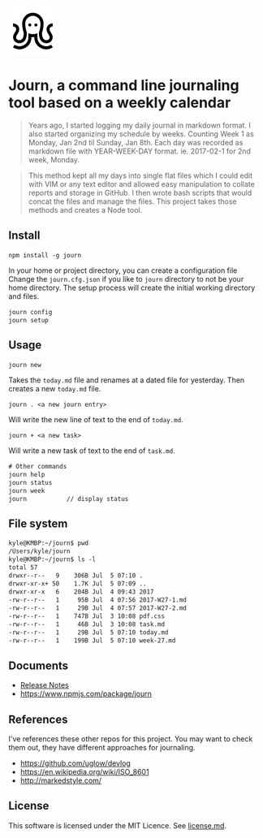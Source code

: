 <img src="assets/icons8-Octopus-96.png" title="Octopus" width="96" height="96">

# Journ, a command line journaling tool based on a weekly calendar

> Years ago, I started logging my daily journal in markdown format. I also started
organizing my schedule by weeks. Counting Week 1 as Monday, Jan 2nd til Sunday,
Jan 8th. Each day was recorded as markdown file with YEAR-WEEK-DAY format.
ie. 2017-02-1 for 2nd week, Monday.

> This method kept all my days into single flat files which I could edit with VIM
or any text editor and allowed easy manipulation to collate reports and storage
in GitHub. I then wrote bash scripts that would concat the files and manage the
files. This project takes those methods and creates a Node tool.

## Install
```
npm install -g journ
```

In your home or project directory, you can create a configuration file
Change the `journ.cfg.json` if you like to `journ` directory to not be your home directory.
The setup process will create the initial working directory and files.

```
journ config
journ setup
```

## Usage
```
journ new
```

Takes the `today.md` file and renames at a dated file for yesterday. Then
creates a new  `today.md` file.

```
journ . <a new journ entry>
```
Will write the new line of text to the end of `today.md`.

```
journ + <a new task>
```
Will write a new task of text to the end of `task.md`.

```
# Other commands
journ help
journ status
journ week
journ           // display status
```

## File system
```
kyle@KMBP:~/journ$ pwd
/Users/kyle/journ
kyle@KMBP:~/journ$ ls -l
total 57
drwxr--r--   9    306B Jul  5 07:10 .
drwxr-xr-x+ 50    1.7K Jul  5 07:09 ..
drwxr-xr-x   6    204B Jul  4 09:43 2017
-rw-r--r--   1     95B Jul  4 07:56 2017-W27-1.md 
-rw-r--r--   1     29B Jul  4 07:57 2017-W27-2.md
-rw-r--r--   1    747B Jul  3 10:08 pdf.css
-rw-r--r--   1     46B Jul  3 10:08 task.md
-rw-r--r--   1     29B Jul  5 07:10 today.md
-rw-r--r--   1    199B Jul  5 07:10 week-27.md
```

## Documents

* [Release Notes](docs/release.md)
* https://www.npmjs.com/package/journ

## References
I've references these other repos for this project. You may want to check them out, they have
different approaches for journaling.

* https://github.com/uglow/devlog
* https://en.wikipedia.org/wiki/ISO_8601
* http://markedstyle.com/

## License
This software is licensed under the MIT Licence. See [license.md](license.md).
